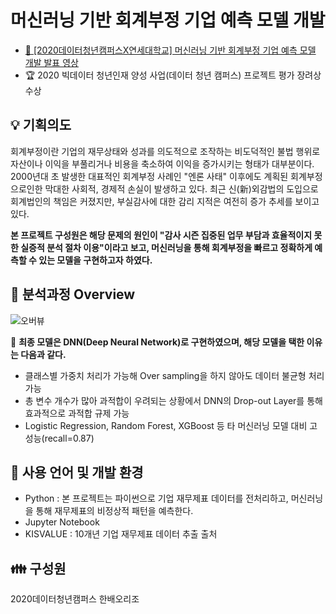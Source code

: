 # 머신러닝 기반 회계부정 기업 예측 모델 개발

- [🎥 [2020데이터청년캠퍼스X연세대학교] 머신러닝 기반 회계부정 기업 예측 모델 개발 발표 영상](https://youtu.be/4MUFZ79xNns)
- 🏆 2020 빅데이터 청년인재 양성 사업(데이터 청년 캠퍼스) 프로젝트 평가 장려상 수상

## 💡 기획의도
회계부정이란 기업의 재무상태와 성과를 의도적으로 조작하는 비도덕적인 불법 행위로 자산이나 이익을 부풀리거나 비용을 축소하여 이익을 증가시키는 형태가 대부분이다.
2000년대 초 발생한 대표적인 회계부정 사례인 "엔론 사태" 이후에도 계획된 회계부정으로인한 막대한 사회적, 경제적 손실이 발생하고 있다. 최근 신(新)외감법의 도입으로 회계법인의 책임은 커졌지만, 부실감사에 대한 감리 지적은 여전히 증가 추세를 보이고 있다.

**본 프로젝트 구성원은 해당 문제의 원인이 "감사 시즌 집중된 업무 부담과 효율적이지 못한 실증적 분석 절차 이용"이라고 보고, 머신러닝을 통해 회계부정을 빠르고 정확하게 예측할 수 있는 모델을 구현하고자 하였다.**

## 🧭 분석과정 Overview
![오버뷰](https://user-images.githubusercontent.com/68639271/126611305-c43c1d54-a807-495d-93af-9d93ec3ec28c.png)

📍 **최종 모델은 DNN(Deep Neural Network)로 구현하였으며, 해당 모델을 택한 이유는 다음과 같다.**
- 클래스별 가중치 처리가 가능해 Over sampling을 하지 않아도 데이터 불균형 처리 가능
- 총 변수 개수가 많아 과적합이 우려되는 상황에서 DNN의 Drop-out Layer를 통해 효과적으로 과적합 규제 가능
- Logistic Regression, Random Forest, XGBoost 등 타 머신러닝 모델 대비 고성능(recall=0.87)

## 🧠 사용 언어 및 개발 환경
- Python : 본 프로젝트는 파이썬으로 기업 재무제표 데이터를 전처리하고, 머신러닝을 통해 재무제표의 비정상적 패턴을 예측한다.
- Jupyter Notebook
- KISVALUE : 10개년 기업 재무제표 데이터 추출 출처

## 👪 구성원
2020데이터청년캠퍼스 한배오리조
